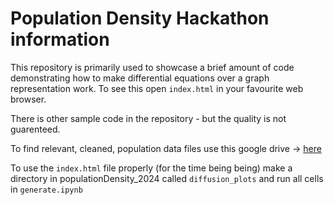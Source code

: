 # Population Density Hackathon information

This repository is primarily used to showcase a brief amount of code demonstrating how to make differential equations over a graph representation work. To see this open `index.html` in your favourite web browser.    

There is other sample code in the repository - but the quality is not guarenteed.       

To find relevant, cleaned, population data files use this google drive -> [here](https://drive.google.com/drive/folders/1_RfRwYjZ_rv7FzS2_ooafXj6vTUZ-SoP?usp=drive_link)      

To use the `index.html` file properly (for the time being being) make a directory in populationDensity_2024 called `diffusion_plots` and run all cells in `generate.ipynb`
